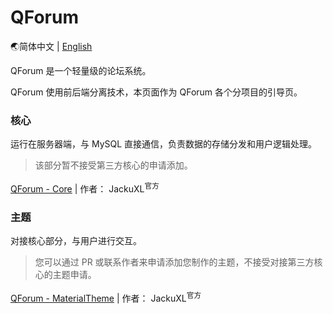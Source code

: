 # QForum

🌏简体中文 | [English](https://github.com/JackuXL/QForum/blob/main/README_EN.md)

QForum 是一个轻量级的论坛系统。

QForum 使用前后端分离技术，本页面作为 QForum 各个分项目的引导页。

### 核心

运行在服务器端，与 MySQL 直接通信，负责数据的存储分发和用户逻辑处理。

> 该部分暂不接受第三方核心的申请添加。

[QForum - Core](https://github.com/JackuXL/QForum-Core) | 作者： JackuXL<sup>官方</sup>

### 主题

对接核心部分，与用户进行交互。

> 您可以通过 PR 或联系作者来申请添加您制作的主题，不接受对接第三方核心的主题申请。

[QForum - MaterialTheme](https://github.com/JackuXL/QForum-MaterialTheme) | 作者： JackuXL<sup>官方</sup>

